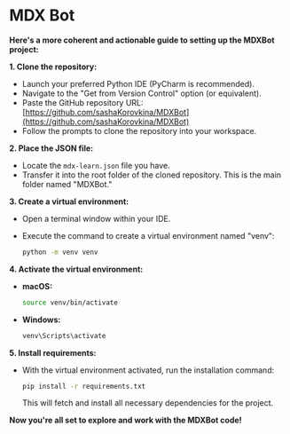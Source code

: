 # MDX Bot 

 **Here's a more coherent and actionable guide to setting up the MDXBot project:**

**1. Clone the repository:**

- Launch your preferred Python IDE (PyCharm is recommended).
- Navigate to the "Get from Version Control" option (or equivalent).
- Paste the GitHub repository URL: [https://github.com/sashaKorovkina/MDXBot](https://github.com/sashaKorovkina/MDXBot)
- Follow the prompts to clone the repository into your workspace.

**2. Place the JSON file:**

- Locate the `mdx-learn.json` file you have.
- Transfer it into the root folder of the cloned repository. This is the main folder named "MDXBot."

**3. Create a virtual environment:**

- Open a terminal window within your IDE.
- Execute the command to create a virtual environment named "venv":

   ```bash
   python -m venv venv
   ```

**4. Activate the virtual environment:**

- **macOS:**

   ```bash
   source venv/bin/activate
   ```

- **Windows:**

   ```bash
   venv\Scripts\activate
   ```

**5. Install requirements:**

- With the virtual environment activated, run the installation command:

   ```bash
   pip install -r requirements.txt
   ```

   This will fetch and install all necessary dependencies for the project.

**Now you're all set to explore and work with the MDXBot code!**

